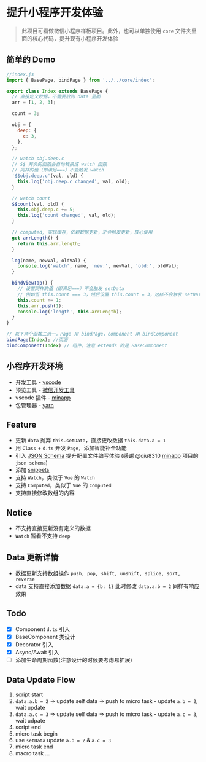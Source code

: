 # 提升小程序开发体验

> 此项目可看做微信小程序样板项目。此外，也可以单独使用 `core` 文件夹里面的核心代码，提升现有小程序开发体验

## 简单的 Demo

```js
//index.js
import { BasePage, bindPage } from '../../core/index';

export class Index extends BasePage {
  // 直接定义数据，不需要放到 data 里面
  arr = [1, 2, 3];

  count = 3;

  obj = {
    deep: {
      c: 3,
    },
  };

  // watch obj.deep.c
  // $$ 开头的函数会自动转换成 watch 函数
  // 同样的值（即满足===）不会触发 watch
  '$$obj.deep.c'(val, old) {
    this.log('obj.deep.c changed', val, old);
  }

  // watch count
  $$count(val, old) {
    this.obj.deep.c += 5;
    this.log('count changed', val, old);
  }

  // computed, 实现缓存，依赖数据更新，才会触发更新，放心使用
  get arrLength() {
    return this.arr.length;
  }

  log(name, newVal, oldVal) {
    console.log('watch', name, 'new:', newVal, 'old:', oldVal);
  }

  bindViewTap() {
    // 设置同样的值（即满足===）不会触发 setData
    // 例如当 this.count === 3，然后设置 this.count = 3，这样不会触发 setData
    this.count += 1;
    this.arr.push(1);
    console.log('length', this.arrLength);
  }
}

// 以下两个函数二选一，Page 用 bindPage，component 用 bindComponent
bindPage(Index); //页面
bindComponent(Index) // 组件，注意 extends 的是 BaseComponent
```

## 小程序开发环境

- 开发工具 - [vscode](https://code.visualstudio.com/)
- 预览工具 - [微信开发工具](https://developers.weixin.qq.com/miniprogram/dev/devtools/download.html)
- vscode 插件 - [minapp](https://marketplace.visualstudio.com/items?itemName=qiu8310.minapp-vscode)
- 包管理器 - [yarn](https://yarnpkg.com)

## Feature

- 更新 `data` 抛弃 `this.setData`，直接更改数据 `this.data.a = 1`
- 用 `Class` + `d.ts` 开发 `Page`，添加智能补全功能
- 引入 [JSON Schema](.vscode/settings.json#json-schema) 提升配置文件编写体验 (感谢 @qiu8310  [minapp](https://github.com/qiu8310/minapp) 项目的 `json schema`)
- 添加 [snippets](.vscode/mp.code-snippets)
- 支持 `Watch`，类似于 `Vue` 的 `Watch`
- 支持 `Computed`，类似于 `Vue` 的 `Computed`
- 支持直接修改数组的内容

## Notice

- 不支持直接更新没有定义的数据
- `Watch` 暂看不支持 `deep`

## Data 更新详情

- 数据更新支持数组操作 `push, pop, shift, unshift, splice, sort, reverse`
- data 支持直接添加数据 `data.a = {b: 1}` 此时修改 `data.a.b = 2` 同样有响应效果

## Todo

- [x] Component `d.ts` 引入
- [x] BaseComponent 类设计
- [x] Decorator 引入
- [x] Async/Await 引入
- [ ] 添加生命周期函数(注意设计的时候要考虑易扩展)

## Data Update Flow

1. script start
2. `data.a.b = 2` => update self data => push to micro task - update `a.b = 2`, wait update
3. `data.a.c = 3` => update self data => push to micro task - update `a.c = 3`, wait udpate
4. script end
5. micro task begin
6. use `setData` update `a.b = 2` & `a.c = 3`
7. micro task end
8. macro task ...
